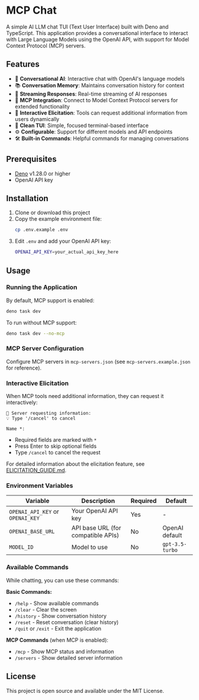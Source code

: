 # MCP Chat

A simple AI LLM chat TUI (Text User Interface) built with Deno and TypeScript.
This application provides a conversational interface to interact with Large
Language Models using the OpenAI API, with support for Model Context Protocol
(MCP) servers.

## Features

- 🤖 **Conversational AI**: Interactive chat with OpenAI's language models
- 📚 **Conversation Memory**: Maintains conversation history for context
- 🔄 **Streaming Responses**: Real-time streaming of AI responses
- 🔌 **MCP Integration**: Connect to Model Context Protocol servers for extended
  functionality
- 📝 **Interactive Elicitation**: Tools can request additional information from
  users dynamically
- 🎨 **Clean TUI**: Simple, focused terminal-based interface
- ⚙️ **Configurable**: Support for different models and API endpoints
- 🛠️ **Built-in Commands**: Helpful commands for managing conversations

## Prerequisites

- [Deno](https://deno.land/) v1.28.0 or higher
- OpenAI API key

## Installation

1. Clone or download this project
2. Copy the example environment file:
   ```bash
   cp .env.example .env
   ```
3. Edit `.env` and add your OpenAI API key:
   ```bash
   OPENAI_API_KEY=your_actual_api_key_here
   ```

## Usage

### Running the Application

By default, MCP support is enabled:

```bash
deno task dev
```

To run without MCP support:

```bash
deno task dev --no-mcp
```

### MCP Server Configuration

Configure MCP servers in `mcp-servers.json` (see `mcp-servers.example.json` for
reference).

### Interactive Elicitation

When MCP tools need additional information, they can request it interactively:

```
📝 Server requesting information:
💡 Type '/cancel' to cancel

Name *:
```

- Required fields are marked with `*`
- Press Enter to skip optional fields
- Type `/cancel` to cancel the request

For detailed information about the elicitation feature, see
[ELICITATION_GUIDE.md](ELICITATION_GUIDE.md).

### Environment Variables

| Variable                         | Description                        | Required | Default         |
| -------------------------------- | ---------------------------------- | -------- | --------------- |
| `OPENAI_API_KEY` or `OPENAI_KEY` | Your OpenAI API key                | Yes      | -               |
| `OPENAI_BASE_URL`                | API base URL (for compatible APIs) | No       | OpenAI default  |
| `MODEL_ID`                       | Model to use                       | No       | `gpt-3.5-turbo` |

### Available Commands

While chatting, you can use these commands:

**Basic Commands:**

- `/help` - Show available commands
- `/clear` - Clear the screen
- `/history` - Show conversation history
- `/reset` - Reset conversation (clear history)
- `/quit` or `/exit` - Exit the application

**MCP Commands** (when MCP is enabled):

- `/mcp` - Show MCP status and information
- `/servers` - Show detailed server information

## License

This project is open source and available under the MIT License.
